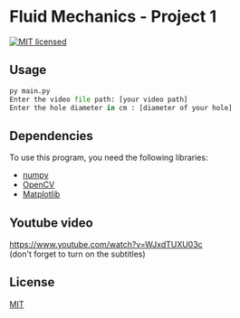 # Fluid Mechanics - Project 1
[![MIT licensed][shield-license]](#)

[shield-license]: https://img.shields.io/badge/license-MIT-blue.svg

## Usage
```python
py main.py
Enter the video file path: [your video path]
Enter the hole diameter in cm : [diameter of your hole]
```

## Dependencies
To use this program, you need the following libraries:
* [numpy](https://numpy.org/)
* [OpenCV](https://opencv.org/)
* [Matplotlib](https://matplotlib.org/)

## Youtube video
https://www.youtube.com/watch?v=WJxdTUXU03c \
(don't forget to turn on the subtitles)

## License
[MIT](https://choosealicense.com/licenses/mit/)

